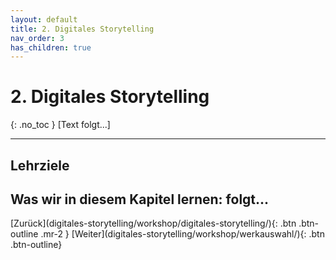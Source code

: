 ```yaml
---
layout: default
title: 2. Digitales Storytelling
nav_order: 3
has_children: true
---
```

# 2. Digitales Storytelling
{: .no_toc }
[Text folgt...]

--- 

## Lehrziele
Was wir in diesem Kapitel lernen:
 folgt...
---

<span class="fs-8">
[Zurück](digitales-storytelling/workshop/digitales-storytelling/){: .btn .btn-outline .mr-2 } 
</span>
<span class="fs-8">
[Weiter](digitales-storytelling/workshop/werkauswahl/){: .btn .btn-outline}
</span>